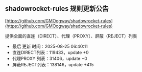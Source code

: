 ## shadowrocket-rules 规则更新公告

[https://github.com/GMOogway/shadowrocket-rules](https://github.com/GMOogway/shadowrocket-rules)

提供全面的直连（DIRECT）、代理（PROXY）、屏蔽（REJECT）列表
- 最后 更新 时间：2025-08-25 06:40:11
- 直连DIRECT列表：119433，update +0
- 代理PROXY 列表：31406，update +0
- 屏蔽REJECT列表：138146，update +415
